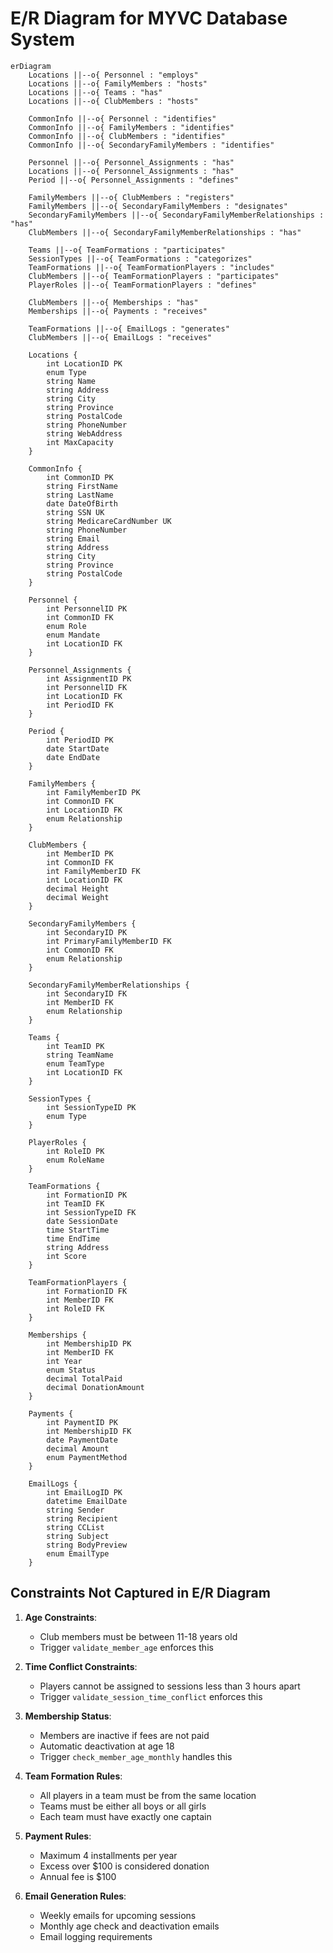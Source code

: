 # E/R Diagram for MYVC Database System

```mermaid
erDiagram
    Locations ||--o{ Personnel : "employs"
    Locations ||--o{ FamilyMembers : "hosts"
    Locations ||--o{ Teams : "has"
    Locations ||--o{ ClubMembers : "hosts"
    
    CommonInfo ||--o{ Personnel : "identifies"
    CommonInfo ||--o{ FamilyMembers : "identifies"
    CommonInfo ||--o{ ClubMembers : "identifies"
    CommonInfo ||--o{ SecondaryFamilyMembers : "identifies"
    
    Personnel ||--o{ Personnel_Assignments : "has"
    Locations ||--o{ Personnel_Assignments : "has"
    Period ||--o{ Personnel_Assignments : "defines"
    
    FamilyMembers ||--o{ ClubMembers : "registers"
    FamilyMembers ||--o{ SecondaryFamilyMembers : "designates"
    SecondaryFamilyMembers ||--o{ SecondaryFamilyMemberRelationships : "has"
    ClubMembers ||--o{ SecondaryFamilyMemberRelationships : "has"
    
    Teams ||--o{ TeamFormations : "participates"
    SessionTypes ||--o{ TeamFormations : "categorizes"
    TeamFormations ||--o{ TeamFormationPlayers : "includes"
    ClubMembers ||--o{ TeamFormationPlayers : "participates"
    PlayerRoles ||--o{ TeamFormationPlayers : "defines"
    
    ClubMembers ||--o{ Memberships : "has"
    Memberships ||--o{ Payments : "receives"
    
    TeamFormations ||--o{ EmailLogs : "generates"
    ClubMembers ||--o{ EmailLogs : "receives"

    Locations {
        int LocationID PK
        enum Type
        string Name
        string Address
        string City
        string Province
        string PostalCode
        string PhoneNumber
        string WebAddress
        int MaxCapacity
    }

    CommonInfo {
        int CommonID PK
        string FirstName
        string LastName
        date DateOfBirth
        string SSN UK
        string MedicareCardNumber UK
        string PhoneNumber
        string Email
        string Address
        string City
        string Province
        string PostalCode
    }

    Personnel {
        int PersonnelID PK
        int CommonID FK
        enum Role
        enum Mandate
        int LocationID FK
    }

    Personnel_Assignments {
        int AssignmentID PK
        int PersonnelID FK
        int LocationID FK
        int PeriodID FK
    }

    Period {
        int PeriodID PK
        date StartDate
        date EndDate
    }

    FamilyMembers {
        int FamilyMemberID PK
        int CommonID FK
        int LocationID FK
        enum Relationship
    }

    ClubMembers {
        int MemberID PK
        int CommonID FK
        int FamilyMemberID FK
        int LocationID FK
        decimal Height
        decimal Weight
    }

    SecondaryFamilyMembers {
        int SecondaryID PK
        int PrimaryFamilyMemberID FK
        int CommonID FK
        enum Relationship
    }

    SecondaryFamilyMemberRelationships {
        int SecondaryID FK
        int MemberID FK
        enum Relationship
    }

    Teams {
        int TeamID PK
        string TeamName
        enum TeamType
        int LocationID FK
    }

    SessionTypes {
        int SessionTypeID PK
        enum Type
    }

    PlayerRoles {
        int RoleID PK
        enum RoleName
    }

    TeamFormations {
        int FormationID PK
        int TeamID FK
        int SessionTypeID FK
        date SessionDate
        time StartTime
        time EndTime
        string Address
        int Score
    }

    TeamFormationPlayers {
        int FormationID FK
        int MemberID FK
        int RoleID FK
    }

    Memberships {
        int MembershipID PK
        int MemberID FK
        int Year
        enum Status
        decimal TotalPaid
        decimal DonationAmount
    }

    Payments {
        int PaymentID PK
        int MembershipID FK
        date PaymentDate
        decimal Amount
        enum PaymentMethod
    }

    EmailLogs {
        int EmailLogID PK
        datetime EmailDate
        string Sender
        string Recipient
        string CCList
        string Subject
        string BodyPreview
        enum EmailType
    }
```

## Constraints Not Captured in E/R Diagram

1. **Age Constraints**:
   - Club members must be between 11-18 years old
   - Trigger `validate_member_age` enforces this

2. **Time Conflict Constraints**:
   - Players cannot be assigned to sessions less than 3 hours apart
   - Trigger `validate_session_time_conflict` enforces this

3. **Membership Status**:
   - Members are inactive if fees are not paid
   - Automatic deactivation at age 18
   - Trigger `check_member_age_monthly` handles this

4. **Team Formation Rules**:
   - All players in a team must be from the same location
   - Teams must be either all boys or all girls
   - Each team must have exactly one captain

5. **Payment Rules**:
   - Maximum 4 installments per year
   - Excess over $100 is considered donation
   - Annual fee is $100

6. **Email Generation Rules**:
   - Weekly emails for upcoming sessions
   - Monthly age check and deactivation emails
   - Email logging requirements 